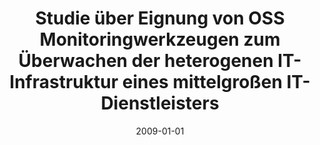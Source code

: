 ---
abstract: ''
authors:
- Martin Uzak
date: '2009-01-01'
featured: false
links:
- name: Publik
  url: https://publik.tuwien.ac.at/showentry.php?ID=183671&lang=1
publication_types:
- '7'
publishDate: '2009-01-01'
title: Studie über Eignung von OSS Monitoringwerkzeugen zum Überwachen der heterogenen
  IT-Infrastruktur eines mittelgroßen IT-Dienstleisters
url_pdf: ''
---